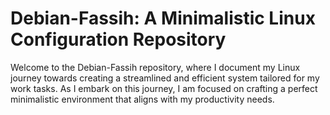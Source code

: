 # Debian-Fassih: A Minimalistic Linux Configuration Repository

Welcome to the Debian-Fassih repository, where I document my Linux journey towards creating a streamlined and efficient system tailored for my work tasks. As I embark on this journey, I am focused on crafting a perfect minimalistic environment that aligns with my productivity needs.

